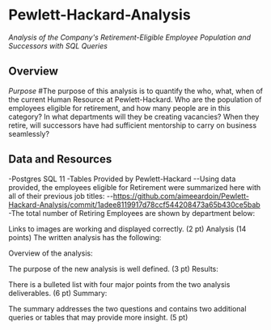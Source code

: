 # Pewlett-Hackard-Analysis

*Analysis of the Company's Retirement-Eligible Employee Population and Successors with SQL Queries*


## Overview
*Purpose*
#The purpose of this analysis is to quantify the who, what, when of the current Human Resource at Pewlett-Hackard. Who are the population of employees eligible for retirement, and how many people are in this category? In what departments will they be creating vacancies? When they retire, will successors have had sufficient mentorship to carry on business seamlessly?

## Data and Resources
-Postgres SQL 11 
-Tables Provided by Pewlett-Hackard
--Using data provided, the employees eligible for Retirement were summarized here with all of their previous job titles:
--https://github.com/aimeeardoin/Pewlett-Hackard-Analysis/commit/1adee8119917d78ccf544208473a65b430ce5bab
-The total number of Retiring Employees are shown by department below:


Links to images are working and displayed correctly. (2 pt)
Analysis (14 points)
The written analysis has the following:

Overview of the analysis:

The purpose of the new analysis is well defined. (3 pt)
Results:

There is a bulleted list with four major points from the two analysis deliverables. (6 pt)
Summary:

The summary addresses the two questions and contains two additional queries or tables that may provide more insight. (5 pt)
